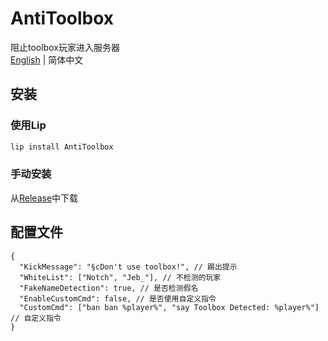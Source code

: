 # AntiToolbox

阻止toolbox玩家进入服务器  
[English](README.md) | 简体中文

## 安装

### 使用Lip

```bash
lip install AntiToolbox
```

### 手动安装

从[Release](https://github.com/ShrBox/AntiToolbox/releases)中下载

## 配置文件
```jsonc
{
  "KickMessage": "§cDon't use toolbox!", // 踢出提示
  "WhiteList": ["Notch", "Jeb_"], // 不检测的玩家
  "FakeNameDetection": true, // 是否检测假名
  "EnableCustomCmd": false, // 是否使用自定义指令
  "CustomCmd": ["ban ban %player%", "say Toolbox Detected: %player%"] // 自定义指令
}
```
